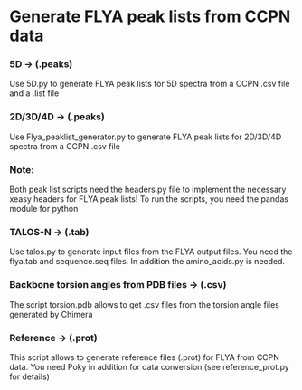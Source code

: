# Generate FLYA peak lists from CCPN data

### 5D -> (.peaks)
Use 5D.py to generate FLYA peak lists for 5D spectra from a CCPN .csv file and a .list file
### 2D/3D/4D -> (.peaks)
Use Flya_peaklist_generator.py to generate FLYA peak lists for 2D/3D/4D spectra from a CCPN .csv file
### Note: 
Both peak list scripts need the headers.py file to implement the necessary xeasy headers for FLYA peak lists! To run the scripts, you need the pandas module for python
### TALOS-N -> (.tab)
Use talos.py to generate input files from the FLYA output files. You need the flya.tab and sequence.seq files.
In addition the amino_acids.py is needed.
### Backbone torsion angles from PDB files -> (.csv)
The script torsion.pdb allows to get .csv files from the torsion angle files generated by Chimera
### Reference -> (.prot)
This script allows to generate reference files (.prot) for FLYA from CCPN data. You need Poky in addition for data conversion
(see reference_prot.py for details)